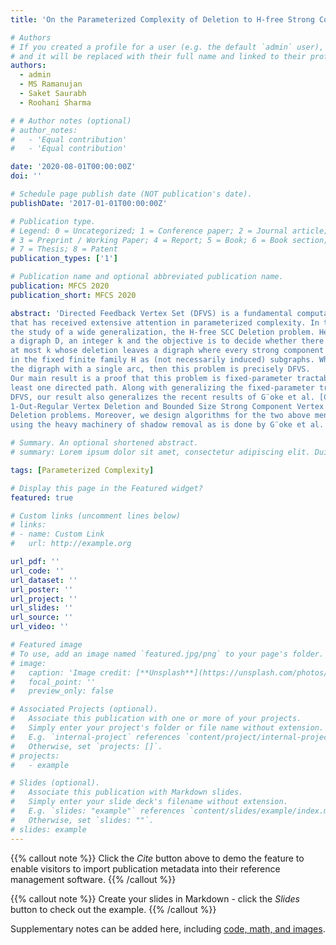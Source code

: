 ```yaml
---
title: 'On the Parameterized Complexity of Deletion to H-free Strong Components'

# Authors
# If you created a profile for a user (e.g. the default `admin` user), write the username (folder name) here
# and it will be replaced with their full name and linked to their profile.
authors:
  - admin
  - MS Ramanujan
  - Saket Saurabh
  - Roohani Sharma

# # Author notes (optional)
# author_notes:
#   - 'Equal contribution'
#   - 'Equal contribution'

date: '2020-08-01T00:00:00Z'
doi: ''

# Schedule page publish date (NOT publication's date).
publishDate: '2017-01-01T00:00:00Z'

# Publication type.
# Legend: 0 = Uncategorized; 1 = Conference paper; 2 = Journal article;
# 3 = Preprint / Working Paper; 4 = Report; 5 = Book; 6 = Book section;
# 7 = Thesis; 8 = Patent
publication_types: ['1']

# Publication name and optional abbreviated publication name.
publication: MFCS 2020
publication_short: MFCS 2020

abstract: 'Directed Feedback Vertex Set (DFVS) is a fundamental computational problem
that has received extensive attention in parameterized complexity. In this paper, we initiate
the study of a wide generalization, the H-free SCC Deletion problem. Here, one is given
a digraph D, an integer k and the objective is to decide whether there is a vertex set of size
at most k whose deletion leaves a digraph where every strong component excludes graphs
in the fixed finite family H as (not necessarily induced) subgraphs. When H comprises only
the digraph with a single arc, then this problem is precisely DFVS.
Our main result is a proof that this problem is fixed-parameter tractable parameterized by the size of the deletion set if H only contains rooted graphs or if H contains at
least one directed path. Along with generalizing the fixed-parameter tractability result for
DFVS, our result also generalizes the recent results of G¨oke et al. [CIAC 2019] for the
1-Out-Regular Vertex Deletion and Bounded Size Strong Component Vertex
Deletion problems. Moreover, we design algorithms for the two above mentioned problems, whose running times are better and match with the best bounds for DFVS, without
using the heavy machinery of shadow removal as is done by G¨oke et al. [CIAC 2019].'

# Summary. An optional shortened abstract.
# summary: Lorem ipsum dolor sit amet, consectetur adipiscing elit. Duis posuere tellus ac convallis placerat. Proin tincidunt magna sed ex sollicitudin condimentum.

tags: [Parameterized Complexity]

# Display this page in the Featured widget?
featured: true

# Custom links (uncomment lines below)
# links:
# - name: Custom Link
#   url: http://example.org

url_pdf: ''
url_code: ''
url_dataset: ''
url_poster: ''
url_project: ''
url_slides: ''
url_source: ''
url_video: ''

# Featured image
# To use, add an image named `featured.jpg/png` to your page's folder.
# image:
#   caption: 'Image credit: [**Unsplash**](https://unsplash.com/photos/pLCdAaMFLTE)'
#   focal_point: ''
#   preview_only: false

# Associated Projects (optional).
#   Associate this publication with one or more of your projects.
#   Simply enter your project's folder or file name without extension.
#   E.g. `internal-project` references `content/project/internal-project/index.md`.
#   Otherwise, set `projects: []`.
# projects:
#   - example

# Slides (optional).
#   Associate this publication with Markdown slides.
#   Simply enter your slide deck's filename without extension.
#   E.g. `slides: "example"` references `content/slides/example/index.md`.
#   Otherwise, set `slides: ""`.
# slides: example
---
```


{{% callout note %}}
Click the _Cite_ button above to demo the feature to enable visitors to import publication metadata into their reference management software.
{{% /callout %}}

{{% callout note %}}
Create your slides in Markdown - click the _Slides_ button to check out the example.
{{% /callout %}}

Supplementary notes can be added here, including [code, math, and images](https://wowchemy.com/docs/writing-markdown-latex/).
